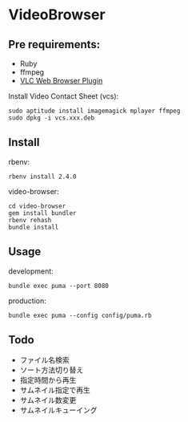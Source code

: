 # VideoBrowser

## Pre requirements:

- Ruby
- ffmpeg
- [VLC Web Browser Plugin](http://www.videolan.org/vlc/download-macosx.ja.html)

Install Video Contact Sheet (vcs):

    sudo aptitude install imagemagick mplayer ffmpeg
    sudo dpkg -i vcs.xxx.deb

## Install

rbenv:

    rbenv install 2.4.0

video-browser:

    cd video-browser
    gem install bundler
    rbenv rehash
    bundle install

## Usage

development:

    bundle exec puma --port 8080

production:

    bundle exec puma --config config/puma.rb

## Todo

- ファイル名検索
- ソート方法切り替え
- 指定時間から再生
- サムネイル指定で再生
- サムネイル数変更
- サムネイルキューイング
